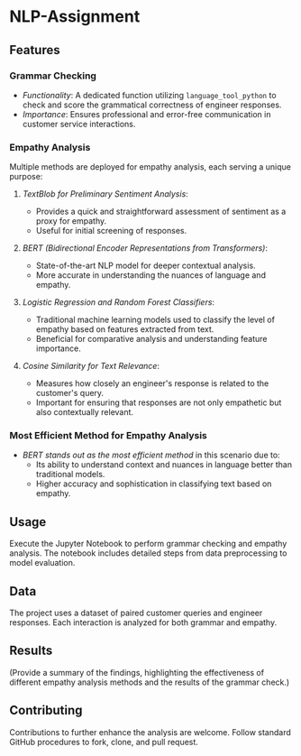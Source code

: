 # NLP-Assignment


## Features

### Grammar Checking
- *Functionality*: A dedicated function utilizing `language_tool_python` to check and score the grammatical correctness of engineer responses.
- *Importance*: Ensures professional and error-free communication in customer service interactions.

### Empathy Analysis
Multiple methods are deployed for empathy analysis, each serving a unique purpose:

1. *TextBlob for Preliminary Sentiment Analysis*: 
   - Provides a quick and straightforward assessment of sentiment as a proxy for empathy.
   - Useful for initial screening of responses.

2. *BERT (Bidirectional Encoder Representations from Transformers)*: 
   - State-of-the-art NLP model for deeper contextual analysis.
   - More accurate in understanding the nuances of language and empathy.

3. *Logistic Regression and Random Forest Classifiers*:
   - Traditional machine learning models used to classify the level of empathy based on features extracted from text.
   - Beneficial for comparative analysis and understanding feature importance.

4. *Cosine Similarity for Text Relevance*:
   - Measures how closely an engineer's response is related to the customer's query.
   - Important for ensuring that responses are not only empathetic but also contextually relevant.

### Most Efficient Method for Empathy Analysis
- *BERT stands out as the most efficient method* in this scenario due to:
   - Its ability to understand context and nuances in language better than traditional models.
   - Higher accuracy and sophistication in classifying text based on empathy.

## Usage
Execute the Jupyter Notebook to perform grammar checking and empathy analysis. The notebook includes detailed steps from data preprocessing to model evaluation.

## Data
The project uses a dataset of paired customer queries and engineer responses. Each interaction is analyzed for both grammar and empathy.

## Results
(Provide a summary of the findings, highlighting the effectiveness of different empathy analysis methods and the results of the grammar check.)

## Contributing
Contributions to further enhance the analysis are welcome. Follow standard GitHub procedures to fork, clone, and pull request.
